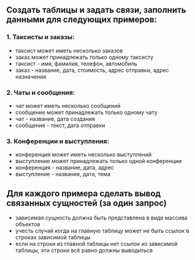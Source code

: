 ## Создать таблицы и задать связи, заполнить данными для следующих примеров:

### 1. Таксисты и заказы:
- таксист может иметь несколько заказов
- заказ может принадлежать только одному таксисту
- таксист - имя, фамилия, телефон, автомобиль
- заказ - название, дата, стоимость, адрес отправки, адрес назначения

### 2. Чаты и сообщения:
 - чат может иметь несколько сообщений
 - сообщение может принадлежать только одному чату
 - чат - название, дата создания
 - сообщение - текст, дата отправки

### 3. Конференции и выступления:
- конференция может иметь несколько выступлений
- выступление может принадлежать только одной конференции
- конференция - название, дата, адрес
- выступление - название, дата, тема

## Для каждого примера сделать вывод связанных сущностей (за один запрос)
- зависимая сущность должна быть представлена в виде массива объектов
- учесть случай когда на главную таблицу может не быть ссылок в строках зависимой таблицы
- если на строки из главной таблицы нет ссылок из зависимой таблицы, эти строки всё равно должны выводиться
